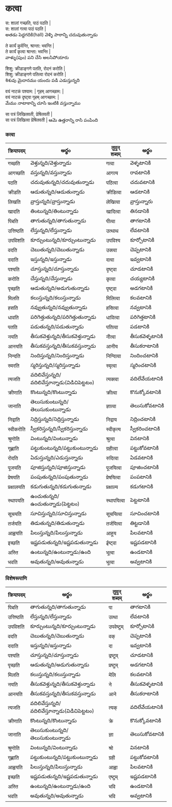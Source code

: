 # कत्वा

स: शालां गच्छति, पाठं पठति |  
स: शालां गत्वा पाठं पठति |   
అతడు పెద్దగదికి(hall) వెళ్ళి పాఠాన్ని చదువుతున్నాడు  

ते कार्यं कुर्वन्ति, श्रान्ता: भवन्ति |  
ते कार्यं कृत्वा श्रान्ता: भवन्ति |  
వాళ్ళు(పుం) పని చేసి అలసిపోయారు  

शिशु: क्रीडाङ्गणे पतति, रोदनं करोति |  
शिशु: क्रीडाङ्गणे पतित्वा रोदनं करोति |  
శిశువు మైదానము యందు పడి ఎడుస్తున్నది   

वयं नाटकं पश्याम: | गृहम् आगच्छाम: |  
वयं नाटकं दृष्ट्वा गृहम् आगच्छाम: |  
మేము నాటాకాన్ని చూసి ఇంటికి వస్తున్నాము  

सा पत्रं लिखितवती, प्रेषितवती |  
सा पत्रं लिखित्वा प्रेषितवती |
ఆమె ఉత్తరాన్ని రాసి పంపింది  


### कत्वा
 क्रियापदम् | అర్థం | तुमुन् शब्दम्  | అర్థం |
------------- | ------------- | ------------- | --------- |
गच्छति | వెళ్తున్నది/వెళ్తున్నాడు | गत्वा | వెళ్ళటానికి |
आगच्छति | వస్తున్నది/వస్తున్నాడు | आगत्य | రావటానికి |
पठति | చదువుతున్నది/చదువుతున్నాడు | पठित्वा | చదువటానికి |
क्रीडति | ఆడుతున్నది/ఆడుతున్నాడు | क्रीडित्वा | ఆడటానికి |
लिखति | వ్రాస్తున్నది/వ్రాస్తున్నాడు | लेखित्वा | వ్రాస్తున్నారు |
खादति | తింటున్నది/తింటున్నాడు | खादित्वा | తినడానికి |
पिबति | తాగుతున్నది/తాగుతున్నాడు | पीत्वा | తాగటానికి |
उत्तिष्ठति | లేస్తున్నది/లేస్తున్నాడు | उत्थाथ | లేవటానికి |
उपविशति | కూర్చుంటున్నది/కూర్చుంటున్నాడు | उपविश्य | కూర్చోటానికి |
वदति  | చెబుతున్నది/చెబుతున్నాడు | उक्त्वा | చెప్పటానికి |
ददाति | ఇస్తున్నది/ఇస్తున్నాడు | दत्वा | ఇవ్వటానికి |
पश्यति | చూస్తున్నది/చూస్తున్నాడు | दृष्ट्वा | చూడటానికి |
करोति | చేస్తున్నది/చేస్తున్నాడు | कृत्वा | చయ్యటానికి |
पृच्छति | ఆడుతున్నది/అడుగుతున్నాడు | पृष्ट्वा | అడగటానికి |
मिलति | కలుస్తున్నది/కలుస్తున్నాడు | मिलित्वा | కలవటానికి |
हसति | నవ్వుతున్నది/నవ్వుతున్నాడు | हसित्वा | నవ్వటానికి |
धावति | పరిగెత్తుతున్నది/పరిగెత్తుతున్నాడు | धावित्वा | పరిగెత్తటానికి |
पतति | పడుతున్నది/పడుతున్నాడు| पतित्वा | పడటానికి |
नयति | తీసుకవెళ్తున్నది/తీసుకవెళ్తున్నాడు | नीत्वा | తీసుకవెళ్ళటానికి |
आनयति | తీసుకవస్తున్నది/తీసుకవస్తున్నాడు | आनीय | తీసుకరాటానికి |
निन्दति | నిందిస్తున్నది/నిందిస్తున్నాడు | निन्दित्वा | నిందించటానికి |
स्मरति |  స్మరిస్తున్నది/స్మరిస్తున్నాడు | स्मृत्वा | స్మరించటానికి |
त्यजति |  వదిలివేస్తున్నది/వదిలివేస్తూన్నాడు(విడిచిపెట్టటం) | त्यक्त्वा | వదిలేవేయటానికి |
क्रीणाति |  కొంటున్నది/కొంటున్నాడు | क्रीत्वा | కొనుక్కోవటానికి |
जानाति | తెలుసుకుంటున్నది/తెలుసుకుంటున్నాడు | ज्ञात्वा | తెలుసుకోవటానికి |
निद्राति | నిద్రిస్తున్నది/నిద్రిస్తున్నాడు | निद्राय | నిద్రించటానికి |
स्वीकरोति |  స్వీకరిస్తున్నది/స్వీకరిస్తున్నాడు | स्वीकृत्य | స్వీకరించటానికి |
श्रुणोति |  వింటున్నది/వింటున్నాడు | श्रुत्वा | వినటానికి |
गृह्णाति | పట్టుకుంటున్నది/పట్టుకుంటున్నాడు | ग्रहीत्वा | పట్టుకోవటానికి |
रोदति | ఏడుస్తున్నది/ఎడుస్తున్నాడు | रुदित्वा | ఏడవటానికి |
पूजयति | పూజిస్తున్నది/పూజిస్తున్నాడు | पूजयित्वा | పూజించటానికి |
प्रेषयति |  పంపుతున్నది/పంపుతున్నాడు | प्रेषयित्वा | పంపటానికి |
प्रक्षालयति | కడుగుతున్నది/కడుగుతున్నాడు | प्रक्षाल्य | కడుగటానికి |
स्थापयति | ఉంచుతున్నది/ఉంచుతున్నాడు(పెట్టటం) | स्थापयित्वा | పెట్టటానికి |
सूचयति | సూచిస్తున్నది/సూచిస్తున్నాడు | सूचयित्वा | సూచించటానికి |
तर्जयति  | తిడుతున్నది/తిడుతున్నాడు | तर्जयित्वा | తిట్టడానికి |
आह्वयति | పిలుస్తున్నది/పిలుస్తున్నాడు | आहूय | పిలవటానికి |
इच्छति |  ఇష్టపడుతున్నది/ఇష్టపడుతున్నాడు | ईष्ट्वा | ఇష్టపడటానికి |
अस्ति | ఉంటున్నది/ఉంటున్నాడు/ఉంది | भूत्वा | ఉండటానికి |
भवति | అవుతున్నది/అవుతున్నాడు | भूत्वा | అవ్వటానికి |


### विशेषरूपाणि 
 क्रियापदम् | అర్థం | तुमुन् शब्दम्  | అర్థం |
------------- | ------------- | ------------- | --------- |
पिबति | తాగుతున్నది/తాగుతున్నాడు | पा | తాగటానికి |
उत्तिष्ठति | లేస్తున్నది/లేస్తున్నాడు | उत्था | లేవటానికి |
उपविशति | కూర్చుంటున్నది/కూర్చుంటున్నాడు | उपवेष्टुम् | కూర్చోటానికి |
वदति  | చెబుతున్నది/చెబుతున్నాడు | वक् | చెప్పటానికి |
ददाति | ఇస్తున్నది/ఇస్తున్నాడు | दा | ఇవ్వటానికి |
पश्यति | చూస్తున్నది/చూస్తున్నాడు | द्रष्टुम् | చూడటానికి |
पृच्छति | ఆడుతున్నది/అడుగుతున్నాడు | प्रष्टुम् | అడగటానికి |
मिलति | కలుస్తున్నది/కలుస్తున్నాడు | मेलि | కలవటానికి |
नयति | తీసుకవెళ్తున్నది/తీసుకవెళ్తున్నాడు | ने | తీసుకవెళ్ళటానికి |
आनयति | తీసుకవస్తున్నది/తీసుకవస్తున్నాడు | आने | తీసుకరాటానికి |
त्यजति |  వదిలివేస్తున్నది/వదిలివేస్తూన్నాడు(విడిచిపెట్టటం) | त्यक् | వదిలేవేయటానికి |
क्रीणाति |  కొంటున్నది/కొంటున్నాడు | क्रे | కొనుక్కోవటానికి |
जानाति | తెలుసుకుంటున్నది/తెలుసుకుంటున్నాడు | ज्ञा | తెలుసుకోవటానికి |
श्रुणोति |  వింటున్నది/వింటున్నాడు | श्रो | వినటానికి |
गृह्णाति | పట్టుకుంటున్నది/పట్టుకుంటున్నాడు | ग्रही | పట్టుకోవటానికి |
आह्वयति | పిలుస్తున్నది/పిలుస్తున్నాడు | आह्वा | పిలవటానికి |
इच्छति |  ఇష్టపడుతున్నది/ఇష్టపడుతున్నాడు | एष्टुम् | ఇష్టపడటానికి |
अस्ति | ఉంటున్నది/ఉంటున్నాడు/ఉంది | भवि | ఉండటానికి |
भवति | అవుతున్నది/అవుతున్నాడు | भवि | అవ్వటానికి |



 